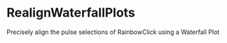 # RealignWaterfallPlots
Precisely align the pulse selections of RainbowClick using a Waterfall Plot
